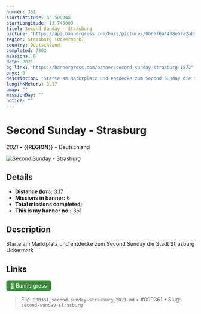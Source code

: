 ```yaml
---
nummer: 361
startLatitude: 53.506348
startLongitude: 13.745009
titel: Second Sunday - Strasburg
picture: "https://api.bannergress.com/bnrs/pictures/bb65f6a1408e52a2abac9aaf27650299"
region: Strasburg (Uckermark)
country: Deutschland
completed: 7992
missions: 6
date: 2021
bg-link: "https://bannergress.com/banner/second-sunday-strasburg-1872"
onyx: 0
description: "Starte am Marktplatz und entdecke zum Second Sunday die Stadt Strasburg Uckermark"
lengthKMeters: 3,17
umap: ""
missionDay: ""
notice: ""
---
```

# Second Sunday - Strasburg

*2021* • {{__REGION__}} • Deutschland

![Second Sunday - Strasburg](https://api.bannergress.com/bnrs/pictures/bb65f6a1408e52a2abac9aaf27650299)



## Details
- **Distance (km):** 3.17
- **Missions in banner:** 6
- **Total missions completed:** 
- **This is my banner no.:** 361



## Description
Starte am Marktplatz und entdecke zum Second Sunday die Stadt Strasburg Uckermark



## Links
<a href="https://bannergress.com/banner/second-sunday-strasburg-1872" target="_blank" style="display:inline-block;margin-right:8px;padding:6px 12px;background:#3c8b3c;color:#fff;text-decoration:none;border-radius:6px;">🔗 Bannergress</a>



> File: `000361_second-sunday-strasburg_2021.md` • #000361 • Slug: `second-sunday-strasburg`
